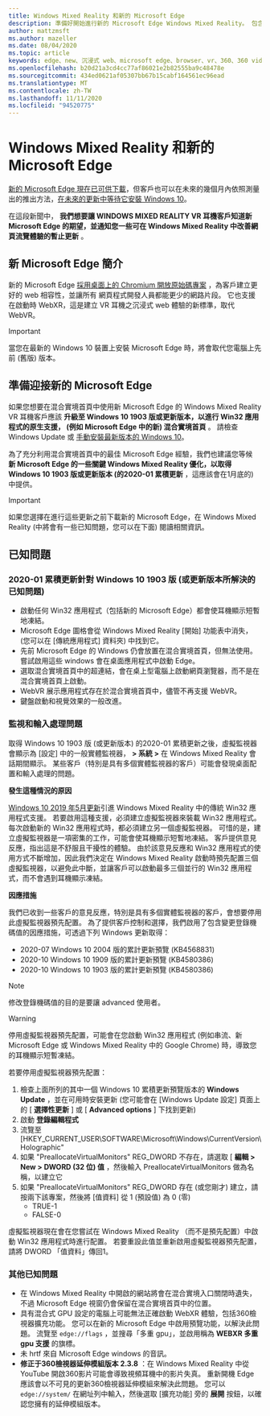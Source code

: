 ```yaml
---
title: Windows Mixed Reality 和新的 Microsoft Edge
description: 準備好開始進行新的 Microsoft Edge Windows Mixed Reality。 包含預期的變更、要尋找的更新，以及已知問題。
author: mattzmsft
ms.author: mazeller
ms.date: 08/04/2020
ms.topic: article
keywords: edge、new、沉浸式 web、microsoft edge、browser、vr、360、360 video、360 viewer、webxr、webvr
ms.openlocfilehash: b20d21a3cd4cc77af86021e2b82555ba9c48478e
ms.sourcegitcommit: 434ed0621af05307bb67b15cabf164561ec96ead
ms.translationtype: MT
ms.contentlocale: zh-TW
ms.lasthandoff: 11/11/2020
ms.locfileid: "94520775"
---
```

# <a name="windows-mixed-reality-and-the-new-microsoft-edge"></a>Windows Mixed Reality 和新的 Microsoft Edge

[新的 Microsoft Edge 現在已可供下載](https://blogs.windows.com/windowsexperience/?p=173496)，但客戶也可以在未來的幾個月內依照測量出的推出方法，[在未來的更新中等待它安裝 Windows 10](https://blogs.windows.com/msedgedev/2020/01/15/upgrading-new-microsoft-edge-79-chromium/)。 

在這段新聞中， **我們想要讓 WINDOWS MIXED REALITY VR 耳機客戶知道新 Microsoft Edge 的期望，並通知您一些可在 Windows Mixed Reality 中改善網頁流覽體驗的暫止更新** 。

## <a name="introducing-the-new-microsoft-edge"></a>新 Microsoft Edge 簡介

新的 Microsoft Edge [採用桌面上的 Chromium 開放原始碼專案](https://blogs.windows.com/windowsexperience/2018/12/06/microsoft-edge-making-the-web-better-through-more-open-source-collaboration/) ，為客戶建立更好的 web 相容性，並讓所有 網頁程式開發人員都能更少的網路片段。 它也支援在啟動時 WebXR，這是建立 VR 耳機之沉浸式 web 體驗的新標準，取代 WebVR。

>[!IMPORTANT]
>當您在最新的 Windows 10 裝置上安裝 Microsoft Edge 時，將會取代您電腦上先前 (舊版) 版本。

## <a name="getting-ready-for-the-new-microsoft-edge"></a>準備迎接新的 Microsoft Edge

如果您想要在混合實境首頁中使用新 Microsoft Edge 的 Windows Mixed Reality VR 耳機客戶應該 **升級至 Windows 10 1903 版或更新版本，以進行 Win32 應用程式的原生支援， (例如 Microsoft Edge 中的新) 混合實境首頁** 。 請檢查 Windows Update 或 [手動安裝最新版本的 Windows 10](https://www.microsoft.com/en-us/software-download/windows10)。

為了充分利用混合實境首頁中的最佳 Microsoft Edge 經驗，我們也建議您等候 **新 Microsoft Edge 的一些關鍵 Windows Mixed Reality 優化，以取得 Windows 10 1903 版或更新版本 (的2020-01 累積更新** ，這應該會在1月底的) 中提供。

>[!IMPORTANT]
>如果您選擇在進行這些更新之前下載新的 Microsoft Edge，在 Windows Mixed Reality (中將會有一些已知問題，您可以在下面) 閱讀相關資訊。

## <a name="known-issues"></a>已知問題

### <a name="known-issues-resolved-by-the-2020-01-cumulative-update-for-windows-10-version-1903-or-later"></a>2020-01 累積更新針對 Windows 10 1903 版 (或更新版本所解決的已知問題) 

- 啟動任何 Win32 應用程式（包括新的 Microsoft Edge）都會使耳機顯示短暫地凍結。
- Microsoft Edge 圖格會從 Windows Mixed Reality [開始] 功能表中消失， (您可以在 [傳統應用程式] 資料夾) 中找到它。
- 先前 Microsoft Edge 的 Windows 仍會放置在混合實境首頁，但無法使用。 嘗試啟用這些 windows 會在桌面應用程式中啟動 Edge。
- 選取混合實境首頁中的超連結，會在桌上型電腦上啟動網頁瀏覽器，而不是在混合實境首頁上啟動。
- WebVR 展示應用程式存在於混合實境首頁中，儘管不再支援 WebVR。
- 鍵盤啟動和視覺效果的一般改進。

### <a name="monitor-and-input-handling-issues"></a>監視和輸入處理問題

取得 Windows 10 1903 版 (或更新版本) 的2020-01 累積更新之後，虛擬監視器會顯示為 [設定] 中的一般實體監視器， **> 系統 >** 在 Windows Mixed Reality 會話期間顯示。 某些客戶（特別是具有多個實體監視器的客戶）可能會發現桌面配置和輸入處理的問題。

**發生這種情況的原因**

[Windows 10 2019 年5月更新](https://docs.microsoft.com/windows/mixed-reality/enthusiast-guide/release-notes-may-2019)引進 Windows Mixed Reality 中的傳統 Win32 應用程式支援。 若要啟用這種支援，必須建立虛擬監視器來裝載 Win32 應用程式。 每次啟動新的 Win32 應用程式時，都必須建立另一個虛擬監視器。 可惜的是，建立虛擬監視器是一項密集的工作，可能會使耳機顯示短暫地凍結。 客戶提供意見反應，指出這是不舒服且干擾性的體驗。 由於該意見反應和 Win32 應用程式的使用方式不斷增加，因此我們決定在 Windows Mixed Reality 啟動時預先配置三個虛擬監視器，以避免此中斷，並讓客戶可以啟動最多三個並行的 Win32 應用程式，而不會遇到耳機顯示凍結。

**因應措施**

我們已收到一些客戶的意見反應，特別是具有多個實體監視器的客戶，會想要停用此虛擬監視器預先配置。 為了提供客戶控制和選擇，我們啟用了包含變更登錄機碼值的因應措施，可透過下列 Windows 更新取得：
- 2020-07 Windows 10 2004 版的累計更新預覽 (KB4568831) 
- 2020-10 Windows 10 1909 版的累計更新預覽 (KB4580386) 
- 2020-10 Windows 10 1903 版的累計更新預覽 (KB4580386) 

>[!NOTE]
>修改登錄機碼值的目的是要讓 advanced 使用者。

>[!WARNING]
>停用虛擬監視器預先配置，可能會在您啟動 Win32 應用程式 (例如串流、新 Microsoft Edge 或 Windows Mixed Reality 中的 Google Chrome) 時，導致您的耳機顯示短暫凍結。

若要停用虛擬監視器預先配置：
1. 檢查上面所列的其中一個 Windows 10 累積更新預覽版本的 **Windows Update** ，並在可用時安裝更新 (您可能會在 [Windows Update 設定] 頁面上的 [ **選擇性更新** ] 或 [ **Advanced options** ] 下找到更新) 
2. 啟動 **登錄編輯程式**
3. 流覽至 [HKEY_CURRENT_USER\SOFTWARE\Microsoft\Windows\CurrentVersion\Holographic\"
4. 如果 "PreallocateVirtualMonitors" REG_DWORD 不存在，請選取 [ **編輯 > New > DWORD (32 位) 值** ，然後輸入 PreallocateVirtualMonitors 做為名稱，以建立它
5. 如果 "PreallocateVirtualMonitors" REG_DWORD 存在 (或您剛才) 建立，請按兩下該專案，然後將 [值資料] 從 1 (預設值) 為 0 (零) 
    * TRUE-1
    * FALSE-0

虛擬監視器現在會在您嘗試在 Windows Mixed Reality （而不是預先配置）中啟動 Win32 應用程式時進行配置。 若要重設此值並重新啟用虛擬監視器預先配置，請將 DWORD 「值資料」傳回1。

### <a name="additional-known-issues"></a>其他已知問題

-   在 Windows Mixed Reality 中開啟的網站將會在混合實境入口關閉時遺失，不過 Microsoft Edge 視窗仍會保留在混合實境首頁中的位置。
- 具有混合式 GPU 設定的電腦上可能無法正確啟動 WebXR 體驗，包括360檢視器擴充功能。 您可以在新的 Microsoft Edge 中啟用預覽功能，以解決此問題。 流覽至 `edge://flags` ，並搜尋「多重 gpu」，並啟用稱為 **WEBXR 多重 gpu 支援** 的旗標。
-   未 hrtf 來自 Microsoft Edge windows 的音訊。
-   **修正于360檢視器延伸模組版本 2.3.8** ：在 Windows Mixed Reality 中從 YouTube 開啟360影片可能會導致視頻耳機中的影片失真。 重新開機 Edge 應該會以不可見的更新360檢視器延伸模組來解決此問題。 您可以 `edge://system/` 在網址列中輸入，然後選取 [擴充功能] 旁的 **展開** 按鈕，以確認您擁有的延伸模組版本。
